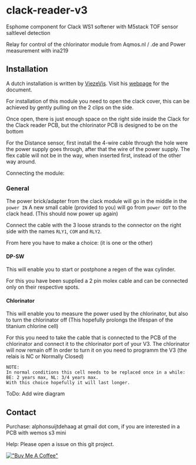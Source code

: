 # clack-reader-v3
 Esphome component for Clack WS1 softener with M5stack TOF sensor saltlevel detection
 
 Relay for control of the chlorinator module from Aqmos.nl / .de
 and Power measurement with ina219


## Installation
A dutch installation is written by [ViezeVis](https://github.com/ViezeVisNL). Visit his [webpage](https://bashoogers.nl/2024/01/11/clack-reader-v3-instructie-installatie-home-assistant/) for the document.

For installation of this module you need to open the clack cover, this can be achieved by gently pulling on the 2 clips on the side. 

Once open, there is just enough space on the right side inside the Clack for the Clack reader PCB, but the chlorinator PCB is designed to be on the bottom

For the Distance sensor, first install the 4-wire cable through the hole were the power supply goes through, after that the wire of the power supply.
The flex cable will not be in the way, when inserted first, instead of the other way around.

Connecting the module:

### General
The power brick/adapter from the clack module will go in the middle in the `power IN`
A new small cable (provided to you) will go from `power OUT` to the clack head. (This should now power up again)

Connect the cable with the 3 loose strands to the connector on the right side with the names `RLY1`, `COM` and `RLY2`.

From here you have to make a choice: (it is one or the other)

#### DP-SW
This will enable you to start or postphone a regen of the wax cylinder.

For this you have been supplied a 2 pin molex cable and can be connected only on their respective spots.

#### Chlorinator
This will enable you to measure the power used by the chlorinator, but also to turn the chlorinator off (This hopefully prolongs the lifespan of the titanium chlorine cell)

For this you need to take the cable that is connected to the PCB of the chlorinator and connect it to the chlorinator port of your V3. The chlorinator will now remain off
In order to turn it on you need to programm the V3 (the relais is NC or Normally Closed)

```
NOTE: 
In normal conditions this cell needs to be replaced once in a while: BE: 2 years max, NL: 3/4 years max.
With this choice hopefully it will last longer.
```

ToDo: Add wire diagram


## Contact
Purchase: alphonsuijtdehaag at gmail dot com, if you are interested in a PCB with wemos s3 mini

Help: Please open a issue on this git project.

[!["Buy Me A Coffee"](https://www.buymeacoffee.com/assets/img/custom_images/orange_img.png)](https://www.buymeacoffee.com/ebbenberg)
